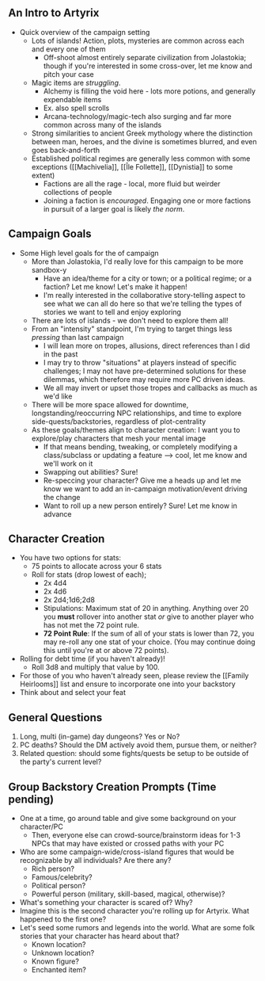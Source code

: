 ## An Intro to Artyrix
- Quick overview of the campaign setting
	- Lots of islands! Action, plots, mysteries are common across each and every one of them
		- Off-shoot almost entirely separate civilization from Jolastokia; though if you're interested in some cross-over, let me know and pitch your case
	- Magic items are _struggling_. 
		- Alchemy is filling the void here - lots more potions, and generally expendable items
		- Ex. also spell scrolls
		- Arcana-technology/magic-tech also surging and far more common across many of the islands
	- Strong similarities to ancient Greek mythology where the distinction between man, heroes, and the divine is sometimes blurred, and even goes back-and-forth
	- Established political regimes are generally less common with some exceptions ([[Machivelia]], [[Île Follette]], [[Dynistia]] to some extent)
		- Factions are all the rage - local, more fluid but weirder collections of people
		- Joining a faction is *encouraged*. Engaging one or more factions in pursuit of a larger goal is likely *the norm*.

## Campaign Goals
- Some High level goals for the of campaign 
	- More than Jolastokia, I'd really love for this campaign to be more sandbox-y
		- Have an idea/theme for a city or town; or a political regime; or a faction? Let me know! Let's make it happen!
		- I'm really interested in the collaborative story-telling aspect to see what we can all do here so that we're telling the types of stories we want to tell and enjoy exploring
	- There are lots of islands - we don't need to explore them all!
	- From an "intensity" standpoint, I'm trying to target things less *pressing* than last campaign
		- I will lean more on tropes, allusions, direct references than I did in the past
		- I may try to throw "situations" at players instead of specific challenges; I may not have pre-determined solutions for these dilemmas, which therefore may require more PC driven ideas.
		- We all may invert or upset those tropes and callbacks as much as we'd like
	- There will be more space allowed for downtime, longstanding/reoccurring NPC relationships, and time to explore side-quests/backstories, regardless of plot-centrality
	- As these goals/themes align to character creation: I want you to explore/play characters that mesh your mental image
		- If that means bending, tweaking, or completely modifying a class/subclass or updating a feature --> cool, let me know and we'll work on it
		- Swapping out abilities? Sure!
		- Re-speccing your character? Give me a heads up and let me know we want to add an in-campaign motivation/event driving the change
		- Want to roll up a new person entirely? Sure! Let me know in advance 
## Character Creation
- You have two options for stats:
	- 75 points to allocate across your 6 stats
	- Roll for stats (drop lowest of each);
		- 2x 4d4 
		- 2x 4d6
		- 2x 2d4;1d6;2d8
		- Stipulations: Maximum stat of 20 in anything. Anything over 20 you **must** rollover into another stat *or* give to another player who has not met the 72 point rule.
		- **72 Point Rule**: If the sum of all of your stats is lower than 72, you may re-roll any one stat of your choice. (You may continue doing this until you're at or above 72 points).
- Rolling for debt time (if you haven't already)!
	- Roll 3d8 and multiply that value by 100.
- For those of you who haven't already seen, please review the [[Family Heirlooms]] list and ensure to incorporate one into your backstory
- Think about and select your feat
## General Questions
1. Long, multi (in-game) day dungeons? Yes or No?
2. PC deaths? Should the DM actively avoid them, pursue them, or neither?
3. Related question: should some fights/quests be setup to be outside of the party's current level?
## Group Backstory Creation Prompts (Time pending)
- One at a time, go around table and give some background on your character/PC
	- Then, everyone else can crowd-source/brainstorm ideas for 1-3 NPCs that may have existed or crossed paths with your PC
- Who are some campaign-wide/cross-island figures that would be recognizable by all individuals? Are there any?
	- Rich person?
	- Famous/celebrity?
	- Political person?
	- Powerful person (military, skill-based, magical, otherwise)?
- What's something your character is scared of? Why?
- Imagine this is the second character you're rolling up for Artyrix. What happened to the first one?
- Let's seed some rumors and legends into the world. What are some folk stories that your character has heard about that?
	- Known location?
	- Unknown location?
	- Known figure?
	- Enchanted item?
